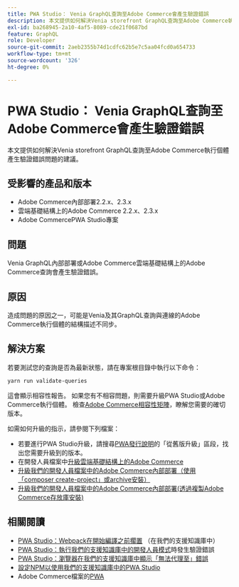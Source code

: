 ```yaml
---
title: PWA Studio： Venia GraphQL查詢至Adobe Commerce會產生驗證錯誤
description: 本文提供如何解決Venia storefront GraphQL查詢至Adobe Commerce執行個體產生驗證錯誤問題的建議。
exl-id: ba268945-2a10-4af5-8089-cde21f0687bd
feature: GraphQL
role: Developer
source-git-commit: 2aeb2355b74d1cdfc62b5e7c5aa04fcd0a654733
workflow-type: tm+mt
source-wordcount: '326'
ht-degree: 0%

---
```


# PWA Studio： Venia GraphQL查詢至Adobe Commerce會產生驗證錯誤

本文提供如何解決Venia storefront GraphQL查詢至Adobe Commerce執行個體產生驗證錯誤問題的建議。

## 受影響的產品和版本

* Adobe Commerce內部部署2.2.x、2.3.x
* 雲端基礎結構上的Adobe Commerce 2.2.x、2.3.x
* Adobe CommercePWA Studio專案

## 問題

Venia GraphQL內部部署或Adobe Commerce雲端基礎結構上的Adobe Commerce查詢會產生驗證錯誤。

## 原因

造成問題的原因之一，可能是Venia及其GraphQL查詢與連線的Adobe Commerce執行個體的結構描述不同步。

## 解決方案

若要測試您的查詢是否為最新狀態，請在專案根目錄中執行以下命令：

```bash
yarn run validate-queries
```

這會顯示相容性報告。 如果您有不相容問題，則需要升級PWA Studio或Adobe Commerce執行個體。 檢查[Adobe Commerce相容性矩陣](https://developer.adobe.com/commerce/pwa-studio/integrations/adobe-commerce/version-compatibility/)，瞭解您需要的確切版本。

如需如何升級的指示，請參閱下列檔案：

* 若要進行PWA Studio升級，請搜尋[PWA發行說明](https://github.com/magento/pwa-studio/releases/)的「從舊版升級」區段，找出您需要升級到的版本。
* 在開發人員檔案中[升級雲端基礎結構上的Adobe Commerce ](https://experienceleague.adobe.com/en/docs/commerce-cloud-service/user-guide/develop/upgrade/commerce-version)
* [升級我們的開發人員檔案中的Adobe Commerce內部部署（使用「composer create-project」或archive安裝）](https://experienceleague.adobe.com/en/docs/commerce-operations/upgrade-guide/implementation/perform-upgrade)
* [升級我們的開發人員檔案中的Adobe Commerce內部部署(透過複製Adobe Commerce存放庫安裝)](https://experienceleague.adobe.com/en/docs/commerce-operations/upgrade-guide/developer/git-installs)

## 相關閱讀

* [PWA Studio：Webpack在開始編譯之前擱置](/help/troubleshooting/miscellaneous/pwa-studio-webpack-hangs-before-beginning-compilation.md) （在我們的支援知識庫中）
* [PWA Studio：執行我們的支援知識庫中的開發人員模式](/help/troubleshooting/miscellaneous/pwa-studio-validation-errors-when-running-developer-mode.md)時發生驗證錯誤
* [PWA Studio：瀏覽器在我們的支援知識庫中顯示「無法代理至」錯誤](/help/troubleshooting/miscellaneous/pwa-studio-browser-displays-cannot-proxy-to-error.md)
* [設定NPM以使用我們的支援知識庫中的PWA Studio](/help/how-to/general/configure-npm-to-be-able-to-use-pwa-studio.md)
* Adobe Commerce檔案的[PWA](https://magento.github.io/pwa-studio/)
